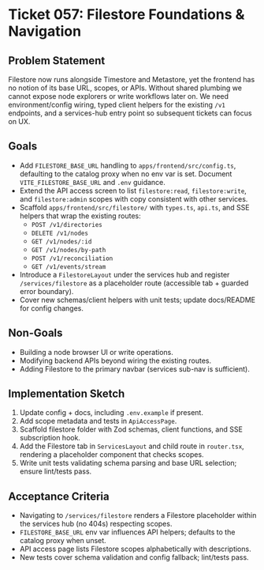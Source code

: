 # Ticket 057: Filestore Foundations & Navigation

## Problem Statement
Filestore now runs alongside Timestore and Metastore, yet the frontend has no notion of its base URL, scopes, or APIs. Without shared plumbing we cannot expose node explorers or write workflows later on. We need environment/config wiring, typed client helpers for the existing `/v1` endpoints, and a services-hub entry point so subsequent tickets can focus on UX.

## Goals
- Add `FILESTORE_BASE_URL` handling to `apps/frontend/src/config.ts`, defaulting to the catalog proxy when no env var is set. Document `VITE_FILESTORE_BASE_URL` and `.env` guidance.
- Extend the API access screen to list `filestore:read`, `filestore:write`, and `filestore:admin` scopes with copy consistent with other services.
- Scaffold `apps/frontend/src/filestore/` with `types.ts`, `api.ts`, and SSE helpers that wrap the existing routes:
  - `POST /v1/directories`
  - `DELETE /v1/nodes`
  - `GET /v1/nodes/:id`
  - `GET /v1/nodes/by-path`
  - `POST /v1/reconciliation`
  - `GET /v1/events/stream`
- Introduce a `FilestoreLayout` under the services hub and register `/services/filestore` as a placeholder route (accessible tab + guarded error boundary).
- Cover new schemas/client helpers with unit tests; update docs/README for config changes.

## Non-Goals
- Building a node browser UI or write operations.
- Modifying backend APIs beyond wiring the existing routes.
- Adding Filestore to the primary navbar (services sub-nav is sufficient).

## Implementation Sketch
1. Update config + docs, including `.env.example` if present.
2. Add scope metadata and tests in `ApiAccessPage`.
3. Scaffold filestore folder with Zod schemas, client functions, and SSE subscription hook.
4. Add the Filestore tab in `ServicesLayout` and child route in `router.tsx`, rendering a placeholder component that checks scopes.
5. Write unit tests validating schema parsing and base URL selection; ensure lint/tests pass.

## Acceptance Criteria
- Navigating to `/services/filestore` renders a Filestore placeholder within the services hub (no 404s) respecting scopes.
- `FILESTORE_BASE_URL` env var influences API helpers; defaults to the catalog proxy when unset.
- API access page lists Filestore scopes alphabetically with descriptions.
- New tests cover schema validation and config fallback; lint/tests pass.
